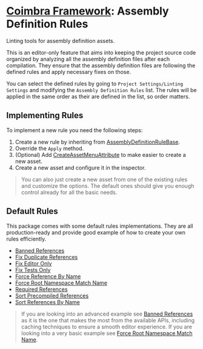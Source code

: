 # [Coimbra Framework](Index.md): Assembly Definition Rules

Linting tools for assembly definition assets.

This is an editor-only feature that aims into keeping the project source code organized by analyzing all the assembly definition files after each compilation.
They ensure that the assembly definition files are following the defined rules and apply necessary fixes on those.

You can select the defined rules by going to `Project Settings/Linting Settings` and modifying the `Assembly Definition Rules` list.
The rules will be applied in the same order as their are defined in the list, so order matters.

## Implementing Rules

To implement a new rule you need the following steps:

1. Create a new rule by inheriting from [AssemblyDefinitionRuleBase].
2. Override the `Apply` method.
3. (Optional) Add [CreateAssetMenuAttribute] to make easier to create a new asset.
4. Create a new asset and configure it in the inspector.

> You can also just create a new asset from one of the existing rules and customize the options.
> The default ones should give you enough control already for all the basic needs.

## Default Rules

This package comes with some default rules implementations.
They are all production-ready and provide good example of how to create your own rules efficiently.

- [Banned References]
- [Fix Duplicate References]
- [Fix Editor Only]
- [Fix Tests Only]
- [Force Reference By Name]
- [Force Root Namespace Match Name]
- [Required References]
- [Sort Precompiled References]
- [Sort References By Name]

> If you are looking into an advanced example see [Banned References] as it is the one that makes the most from the available APIs, including caching techniques to ensure a smooth editor experience.
> If you are looking into a very basic example see [Force Root Namespace Match Name].

[AssemblyDefinitionRuleBase]:<../Coimbra.Editor.Linting/AssemblyDefinitionRuleBase.cs>

[Banned References]:<../Coimbra.Editor.Linting/AssemblyDefinitionRules/BannedReferencesAssemblyDefinitionRule.cs>

[Fix Duplicate References]:<../Coimbra.Editor.Linting/AssemblyDefinitionRules/FixDuplicateReferencesAssemblyDefinitionRule.cs>

[Fix Editor Only]:<../Coimbra.Editor.Linting/AssemblyDefinitionRules/FixEditorOnlyAssemblyDefinitionRule.cs>

[Fix Tests Only]:<../Coimbra.Editor.Linting/AssemblyDefinitionRules/FixTestsOnlyAssemblyDefinitionRule.cs>

[Force Reference By Name]:<../Coimbra.Editor.Linting/AssemblyDefinitionRules/ForceReferenceByNameAssemblyDefinitionRule.cs>

[Force Root Namespace Match Name]:<../Coimbra.Editor.Linting/AssemblyDefinitionRules/ForceRootNamespaceMatchNameAssemblyDefinitionRule.cs>

[Required References]:<../Coimbra.Editor.Linting/AssemblyDefinitionRules/RequiredReferencesAssemblyDefinitionRule.cs>

[Sort Precompiled References]:<../Coimbra.Editor.Linting/AssemblyDefinitionRules/SortPrecompiledReferencesAssemblyDefinitionRule.cs>

[Sort References By Name]:<../Coimbra.Editor.Linting/AssemblyDefinitionRules/SortReferencesByNameAssemblyDefinitionRule.cs>

[CreateAssetMenuAttribute]:<https://docs.unity3d.com/ScriptReference/CreateAssetMenuAttribute.html>
